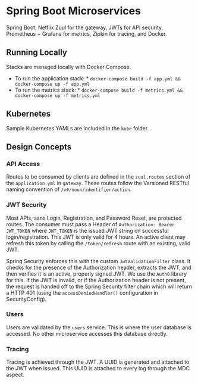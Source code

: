 # Spring Boot Microservices

Spring Boot, Netflix Zuul for the gateway, JWTs for API security, Prometheus + Grafana for metrics, Zipkin for tracing,
and Docker. 

## Running Locally

Stacks are managed locally with Docker Compose. 

* To run the application stack:
        * `docker-compose build -f app.yml && docker-compose up -f app.yml`
* To run the metrics stack:
        * `docker-compose build -f metrics.yml && docker-compose up -f metrics.yml`

## Kubernetes

Sample Kubernetes YAMLs are included in the `kube` folder.

## Design Concepts

### API Access

Routes to be consumed by clients are defined in the `zuul.routes` section of the `application.yml` in `gateway`. These
routes follow the Versioned RESTful naming convention of `/v#/noun/identifier/action`.

### JWT Security

Most APIs, sans Login, Registration, and Password Reset, are protected routes. The consumer must pass a Header of `Authorization: Bearer JWT_TOKEN`
where `JWT_TOKEN` is the issued JWT string on successful login/registration. This JWT is only valid for 4 hours. An active client may refresh
this token by calling the `/token/refresh` route with an existing, valid JWT.

Spring Security enforces this with the custom `JwtValidationFilter` class. It checks for the presence of the Authorization header, extracts the
JWT, and then verifies it is an active, properly signed JWT. We use the `Auth0` library for this. If the JWT is invalid, or if the Authorization
header is not present, the request is handed off to the Spring Security filter chain which will return a HTTP 401 (using the `accessDeniedHandler()`
configuration in SecurityConfig).

### Users

Users are validated by the `users` service. This is where the user database is accessed. No other microservice accesses this database directly.

### Tracing

Tracing is achieved through the JWT. A UUID is generated and attached to the JWT when issued. This UUID is attached to every log through the MDC 
aspect.


